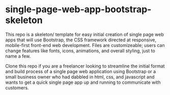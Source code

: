 # single-page-web-app-bootstrap-skeleton
This repo is a skeleton/ template for easy initial creation of single page web apps that will use Bootstrap, the CSS framework directed at responsive, mobile-first front-end web development. Files are customizeable; users can change features like fonts, icons, animations, and overall styling, just to name a few. 

Clone this repo if you are a freelancer looking to streamline the initial format and build process of a single page web application using Bootstrap or a small business owner who had dabbled in html, css, and javascript and wants to get a quick single page app up and running to communicate with customers.  
